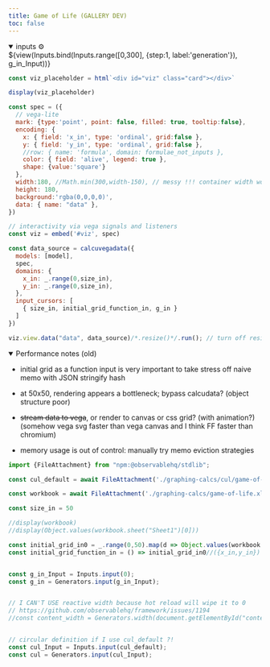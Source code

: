 ```yaml
---
title: Game of Life (GALLERY DEV)
toc: false
---
```


<!-- @include: /home/declan/MESSING/GitHub/calculang-develop-with-framework/docs/TEMPLATE.md -->

<div id="content">
  
<div class="card">
<details open><summary>inputs ⚙️</summary>
${view(Inputs.bind(Inputs.range([0,300], {step:1, label:'generation'}), g_in_Input))}
</details>
</div>

```js
const viz_placeholder = html`<div id="viz" class="card"></div>`

display(viz_placeholder)
```

```js echo
const spec = ({
  // vega-lite
  mark: {type:'point', point: false, filled: true, tooltip:false},
  encoding: {
    x: { field: 'x_in', type: 'ordinal', grid:false },
    y: { field: 'y_in', type: 'ordinal', grid:false },
    //row: { name: 'formula', domain: formulae_not_inputs },
    color: { field: 'alive', legend: true },
    shape: {value:'square'}
  },
  width:180, //Math.min(300,width-150), // messy !!! container width works but overstates
  height: 180,
  background:'rgba(0,0,0,0)',
  data: { name: "data" },
})

// interactivity via vega signals and listeners
const viz = embed('#viz', spec)
```

```js echo
const data_source = calcuvegadata({
  models: [model],
  spec,
  domains: {
    x_in: _.range(0,size_in),
    y_in: _.range(0,size_in),
  },
  input_cursors: [
    { size_in, initial_grid_function_in, g_in }
  ]
})
```

```js echo
viz.view.data("data", data_source)/*.resize()*/.run(); // turn off resize
```

<details open><summary>Performance notes (old)</summary>

- initial grid as a function input is very important to take stress off naive memo with JSON stringify hash

- at 50x50, rendering appears a bottleneck; bypass calcudata? (object structure poor)

- ~~stream data to vega~~, or render to canvas or css grid? (with animation?) (somehow vega svg faster than vega canvas and I think FF faster than chromium)

- memory usage is out of control: manually try memo eviction strategies

</details>

</div>
</div>


</div><!-- close tag started in template -->





```js
import {FileAttachment} from "npm:@observablehq/stdlib";

const cul_default = await FileAttachment('./graphing-calcs/cul/game-of-life.cul.js').text()

```





```js
const workbook = await FileAttachment('./graphing-calcs/game-of-life.xlsx').xlsx()

const size_in = 50

//display(workbook)
//display(Object.values(workbook.sheet("Sheet1")[0]))
```


```js
const initial_grid_in0 = _.range(0,50).map(d => Object.values(workbook.sheet("Sheet1")[d]))
const initial_grid_function_in = () => initial_grid_in0//({x_in,y_in}) => initial_grid_in0[y_in][x_in]
```

```js

const g_in_Input = Inputs.input(0);
const g_in = Generators.input(g_in_Input);

```

```js

// I CAN'T USE reactive width because hot reload will wipe it to 0
// https://github.com/observablehq/framework/issues/1194
//const content_width = Generators.width(document.getElementById("content2")); // keep as a generator for reactivity


// circular definition if I use cul_default ?!
const cul_Input = Inputs.input(cul_default);
const cul = Generators.input(cul_Input);

```
